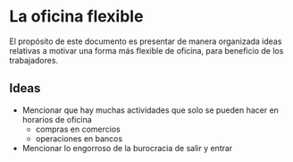 # La oficina flexible

El propósito de este documento es presentar de manera organizada ideas relativas a motivar una forma más flexible de oficina, para beneficio de los trabajadores.

## Ideas

* Mencionar que hay muchas actividades que solo se pueden hacer en horarios de oficina
    - compras en comercios
    - operaciones en bancos
* Mencionar lo engorroso de la burocracia de salir y entrar
